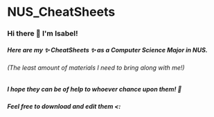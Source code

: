 # NUS_CheatSheets

### Hi there 👋 I'm Isabel! 

##### Here are my ✨ CheatSheets ✨ as a Computer Science Major in NUS.

###### (The least amount of materials I need to bring along with me!)

##### I hope they can be of help to whoever chance upon them! 📝

##### Feel free to download and edit them <: 
